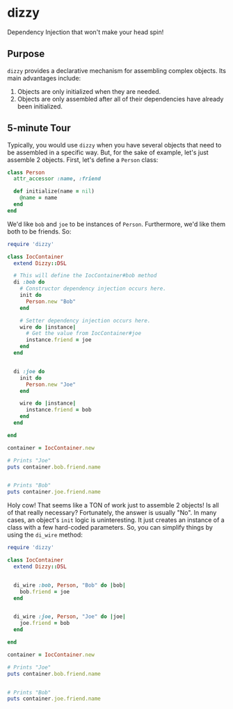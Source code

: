 # dizzy #

Dependency Injection that won't make your head spin!

## Purpose ##

```dizzy``` provides a declarative mechanism for assembling complex objects.  Its main advantages include:

1. Objects are only initialized when they are needed.
2. Objects are only assembled after all of their dependencies have already been initialized.


## 5-minute Tour ##

Typically, you would use ```dizzy``` when you have several objects that need to be assembled in a specific way.  But, for the sake of example, let's just assemble 2 objects.  First, let's define a ```Person``` class:

```ruby
class Person
  attr_accessor :name, :friend

  def initialize(name = nil)
    @name = name
  end
end
```

We'd like ```bob``` and ```joe``` to be instances of ```Person```.  Furthermore, we'd like them both to be friends.  So:

```ruby
require 'dizzy'

class IocContainer
  extend Dizzy::DSL

  # This will define the IocContainer#bob method
  di :bob do
    # Constructor dependency injection occurs here.
    init do
      Person.new "Bob"
    end

    # Setter dependency injection occurs here.
    wire do |instance|
      # Get the value from IocContainer#joe
      instance.friend = joe
    end
  end


  di :joe do
    init do
      Person.new "Joe"
    end

    wire do |instance|
      instance.friend = bob
    end
  end

end

container = IocContainer.new

# Prints "Joe"
puts container.bob.friend.name


# Prints "Bob"
puts container.joe.friend.name
```

Holy cow!  That seems like a TON of work just to assemble 2 objects!  Is all of that really necessary?  Fortunately, the answer is usually "No".  In many cases, an object's ```init``` logic is uninteresting.  It just creates an instance of a class with a few hard-coded parameters.  So, you can simplify things by using the ```di_wire``` method:


```ruby
require 'dizzy'

class IocContainer
  extend Dizzy::DSL


  di_wire :bob, Person, "Bob" do |bob|
    bob.friend = joe
  end


  di_wire :joe, Person, "Joe" do |joe|
    joe.friend = bob
  end

end

container = IocContainer.new

# Prints "Joe"
puts container.bob.friend.name


# Prints "Bob"
puts container.joe.friend.name
```

